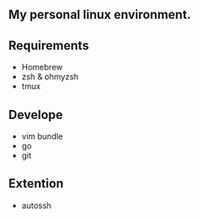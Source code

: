 My personal linux environment.
-----------------------------

## Requirements

- Homebrew
- zsh & ohmyzsh
- tmux

## Develope

- vim bundle
- go
- git

## Extention

- autossh

